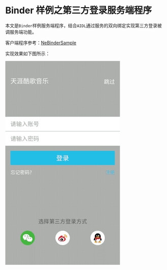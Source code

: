 # Binder 样例之第三方登录服务端程序

本文是`Binder`样例服务端程序，结合`AIDL`通过服务的双向绑定实现第三方登录被调服务端功能。

客户端程序参考：[NeBinderSample](https://github.com/tianyalu/NeBinderSample)

实现效果如下图所示：

![image](https://github.com/tianyalu/NeBinderSampleServer/raw/master/show/show.gif)

